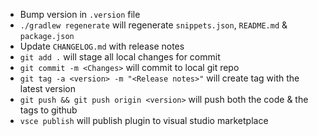 - Bump version in `.version` file
- `./gradlew regenerate` will regenerate `snippets.json`, `README.md` & `package.json`
- Update `CHANGELOG.md` with release notes
- `git add .` will stage all local changes for commit
- `git commit -m <Changes>` will commit to local git repo
- `git tag -a <version> -m "<Release notes>"` will create tag with the latest version
- `git push && git push origin <version>` will push both the code & the tags to github 
- `vsce publish` will publish plugin to visual studio marketplace
